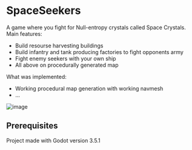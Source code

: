 # SpaceSeekers

A game where you fight for Null-entropy crystals called Space Crystals. Main features:
- Build resourse harvesting buildings
- Build infantry and tank  producing factories to fight opponents army
- Fight enemy seekers with your own ship
- All above on procedurally generated map

What was implemented:
- Working procedural map generation with working navmesh
- ...

![image](https://user-images.githubusercontent.com/45365159/198135140-758a0e05-9e49-4c65-9a63-b4f8b6b72f7b.png)

## Prerequisites

Project made with Godot version 3.5.1
